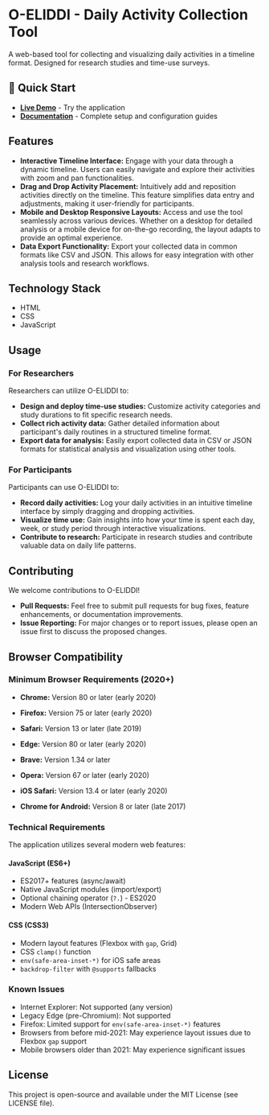 # O-ELIDDI - Daily Activity Collection Tool

A web-based tool for collecting and visualizing daily activities in a timeline format. Designed for research studies and time-use surveys.

## 🚀 Quick Start

- **[Live Demo](https://andreifoldes.github.io/timediary/index.html)** - Try the application
- **[Documentation](https://andreifoldes.github.io/timediary/docs/index.html)** - Complete setup and configuration guides


## Features

*   **Interactive Timeline Interface:**  Engage with your data through a dynamic timeline. Users can easily navigate and explore their activities with zoom and pan functionalities.
*   **Drag and Drop Activity Placement:**  Intuitively add and reposition activities directly on the timeline. This feature simplifies data entry and adjustments, making it user-friendly for participants.
*   **Mobile and Desktop Responsive Layouts:**  Access and use the tool seamlessly across various devices. Whether on a desktop for detailed analysis or a mobile device for on-the-go recording, the layout adapts to provide an optimal experience.
*   **Data Export Functionality:**  Export your collected data in common formats like CSV and JSON. This allows for easy integration with other analysis tools and research workflows.

## Technology Stack

*   HTML
*   CSS
*   JavaScript


## Usage

### For Researchers

Researchers can utilize O-ELIDDI to:

*   **Design and deploy time-use studies:** Customize activity categories and study durations to fit specific research needs.
*   **Collect rich activity data:** Gather detailed information about participant's daily routines in a structured timeline format.
*   **Export data for analysis:** Easily export collected data in CSV or JSON formats for statistical analysis and visualization using other tools.

### For Participants

Participants can use O-ELIDDI to:

*   **Record daily activities:**  Log your daily activities in an intuitive timeline interface by simply dragging and dropping activities.
*   **Visualize time use:**  Gain insights into how your time is spent each day, week, or study period through interactive visualizations.
*   **Contribute to research:**  Participate in research studies and contribute valuable data on daily life patterns.

## Contributing

We welcome contributions to O-ELIDDI!

*   **Pull Requests:**  Feel free to submit pull requests for bug fixes, feature enhancements, or documentation improvements.
*   **Issue Reporting:**  For major changes or to report issues, please open an issue first to discuss the proposed changes.

## Browser Compatibility

### Minimum Browser Requirements (2020+)
- **Chrome:** Version 80 or later (early 2020) 
- **Firefox:** Version 75 or later (early 2020) 
- **Safari:** Version 13 or later (late 2019) 
- **Edge:** Version 80 or later (early 2020)
- **Brave:** Version 1.34 or later
- **Opera:** Version 67 or later (early 2020)

- **iOS Safari:** Version 13.4 or later (early 2020)
- **Chrome for Android:** Version 8 or later (late 2017)

### Technical Requirements
The application utilizes several modern web features:

#### JavaScript (ES6+)
- ES2017+ features (async/await)
- Native JavaScript modules (import/export)
- Optional chaining operator (`?.`) - ES2020
- Modern Web APIs (IntersectionObserver)

#### CSS (CSS3)
- Modern layout features (Flexbox with `gap`, Grid)
- CSS `clamp()` function
- `env(safe-area-inset-*)` for iOS safe areas
- `backdrop-filter` with `@supports` fallbacks

### Known Issues
- Internet Explorer: Not supported (any version)
- Legacy Edge (pre-Chromium): Not supported
- Firefox: Limited support for `env(safe-area-inset-*)` features
- Browsers from before mid-2021: May experience layout issues due to Flexbox `gap` support
- Mobile browsers older than 2021: May experience significant issues

## License

This project is open-source and available under the MIT License (see LICENSE file).
